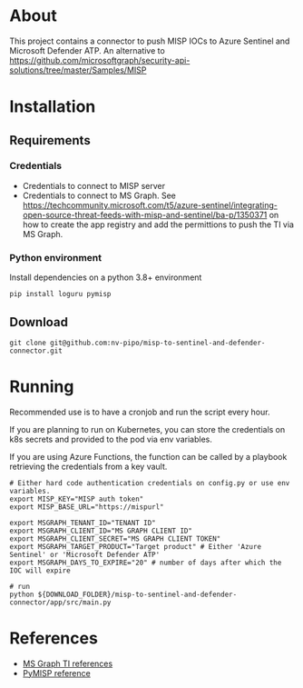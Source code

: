 # About
This project contains a connector to push MISP IOCs to Azure Sentinel and Microsoft Defender ATP. An alternative to https://github.com/microsoftgraph/security-api-solutions/tree/master/Samples/MISP

# Installation
## Requirements
### Credentials
- Credentials to connect to MISP server
- Credentials to connect to MS Graph. See https://techcommunity.microsoft.com/t5/azure-sentinel/integrating-open-source-threat-feeds-with-misp-and-sentinel/ba-p/1350371 on how to create the app registry and add the permittions to push the TI via MS Graph.
### Python environment
Install dependencies on a python 3.8+ environment
~~~shell
pip install loguru pymisp
~~~

## Download
~~~shell
git clone git@github.com:nv-pipo/misp-to-sentinel-and-defender-connector.git
~~~

# Running
Recommended use is to have a cronjob and run the script every hour.

If you are planning to run on Kubernetes, you can store the credentials on k8s secrets and provided to the pod via env variables.

If you are using Azure Functions, the function can be called by a playbook retrieving the credentials from a key vault.
~~~shell
# Either hard code authentication credentials on config.py or use env variables. 
export MISP_KEY="MISP auth token"
export MISP_BASE_URL="https://mispurl"

export MSGRAPH_TENANT_ID="TENANT ID"
export MSGRAPH_CLIENT_ID="MS GRAPH CLIENT ID"
export MSGRAPH_CLIENT_SECRET="MS GRAPH CLIENT TOKEN"
export MSGRAPH_TARGET_PRODUCT="Target product" # Either 'Azure Sentinel' or 'Microsoft Defender ATP'
export MSGRAPH_DAYS_TO_EXPIRE="20" # number of days after which the IOC will expire

# run
python ${DOWNLOAD_FOLDER}/misp-to-sentinel-and-defender-connector/app/src/main.py
~~~

# References
- [MS Graph TI references](https://docs.microsoft.com/en-us/graph/api/resources/tiindicator)
- [PyMISP reference](https://pymisp.readthedocs.io/en/latest/modules.html)
